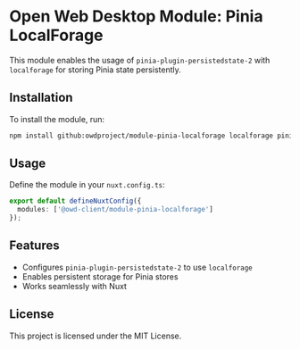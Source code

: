 # Open Web Desktop Module: Pinia LocalForage

This module enables the usage of `pinia-plugin-persistedstate-2` with `localforage` for storing Pinia state persistently.

## Installation

To install the module, run:

```sh
npm install github:owdproject/module-pinia-localforage localforage pinia-plugin-persistedstate-2
```

## Usage

Define the module in your `nuxt.config.ts`:

```ts
export default defineNuxtConfig({
  modules: ['@owd-client/module-pinia-localforage']
});
```

## Features
- Configures `pinia-plugin-persistedstate-2` to use `localforage`
- Enables persistent storage for Pinia stores
- Works seamlessly with Nuxt

## License
This project is licensed under the MIT License.

